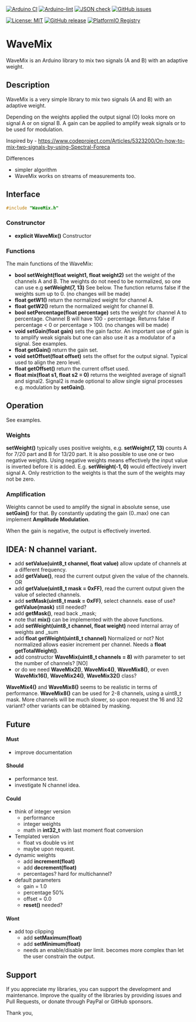
[![Arduino CI](https://github.com/RobTillaart/WaveMix/workflows/Arduino%20CI/badge.svg)](https://github.com/marketplace/actions/arduino_ci)
[![Arduino-lint](https://github.com/RobTillaart/WaveMix/actions/workflows/arduino-lint.yml/badge.svg)](https://github.com/RobTillaart/WaveMix/actions/workflows/arduino-lint.yml)
[![JSON check](https://github.com/RobTillaart/WaveMix/actions/workflows/jsoncheck.yml/badge.svg)](https://github.com/RobTillaart/WaveMix/actions/workflows/jsoncheck.yml)
[![GitHub issues](https://img.shields.io/github/issues/RobTillaart/WaveMix.svg)](https://github.com/RobTillaart/WaveMix/issues)

[![License: MIT](https://img.shields.io/badge/license-MIT-green.svg)](https://github.com/RobTillaart/WaveMix/blob/master/LICENSE)
[![GitHub release](https://img.shields.io/github/release/RobTillaart/WaveMix.svg?maxAge=3600)](https://github.com/RobTillaart/WaveMix/releases)
[![PlatformIO Registry](https://badges.registry.platformio.org/packages/robtillaart/library/WaveMix.svg)](https://registry.platformio.org/libraries/robtillaart/WaveMix)


# WaveMix

WaveMix is an Arduino library to mix two signals (A and B) with an adaptive weight.


## Description

WaveMix is a very simple library to mix two signals (A and B) with an adaptive weight.

Depending on the weights applied the output signal (O) looks more on signal A or on signal B. 
A gain can be applied to amplify weak signals or to be used for modulation.


Inspired by - https://www.codeproject.com/Articles/5323200/On-how-to-mix-two-signals-by-using-Spectral-Foreca

Differences
- simpler algorithm
- WaveMix works on streams of measurements too.


## Interface

```cpp
#include "WaveMix.h"
```

### Construnctor

- **explicit WaveMix()** Constructor

### Functions

The main functions of the WaveMix:

- **bool setWeight(float weight1, float weight2)** set the weight of the channels A and B. 
The weights do not need to be normalized, so one can use e.g **setWeight(7, 13)** See below.
The function returns false if the weights sum up to 0. (no changes will be made)
- **float getW1()** return the normalized weight for channel A.
- **float getW2()** return the normalized weight for channel B.
- **bool  setPercentage(float percentage)** sets the weight for channel A to percentage. 
Channel B will have 100 - percentage.
Returns false if percentage < 0 or percentage > 100. (no changes will be made)
- **void  setGain(float gain)** sets the gain factor.
An important use of gain is to amplify weak signals but one can also use it as a modulator of a signal.
See examples.
- **float getGain()** return the gain set.
- **void  setOffset(float offset)** sets the offset for the output signal. 
Typical used to align the zero level.
- **float getOffset()** return the current offset used.
- **float mix(float s1, float s2 = 0)** returns the weighted average of signal1 and signal2. 
Signal2 is made optional to allow single signal processes e.g. modulation by **setGain()**.


## Operation

See examples.


### Weights

**setWeight()** typically uses positive weights, e.g. **setWeight(7, 13)**
counts A for 7/20 part and B for 13/20 part. 
It is also possible to use one or two negative weights. 
Using negative weights means effectively the input value is inverted before it is added. 
E.g. **setWeight(-1, 0)** would effectively invert signal A.
Only restriction to the weights is that the sum of the weights may not be zero.


### Amplification

Weights cannot be used to amplify the signal in absolute sense, use **setGain()** for that.
By constantly updating the gain (0..max) one can implement **Amplitude Modulation**.

When the gain is negative, the output is effectively inverted.


## IDEA: N channel variant.

- add **setValue(uint8_t channel, float value)** allow update of channels at a different frequency.
- add **getValue()**, read the current output given the value of the channels. OR
- add **getValue(uint8_t mask = 0xFF)**, read the current output given the value of selected channels.
- add **setMask(uint8_t mask = 0xFF)**, select channels. ease of use?  **getValue(mask)** still needed?
- add **getMask()**, read back \_mask;
- note that **mix()** can be implemented with the above functions.
- add **setWeight(uint8_t channel, float weight)** need internal array of weights and \_sum
- add **float getWeight(uint8_t channel)** Normalized or not?
Not normalized allows easier increment per channel. Needs a **float getTotalWeight()**.
- add constructor **WaveMix(uint8_t channels = 8)** with parameter to set the number of channels? \[NO\]
- or do we need **WaveMix2()**, **WaveMix4()**, **WaveMix8()**, or even **WaveMix16()**, **WaveMix24()**, **WaveMix32()** class?

**WaveMix4()** and **WaveMix8()** seems to be realistic in terms of performance.
**WaveMix8()** can be used for 2-8 channels, using a uint8_t mask.
More channels will be much slower, so upon request the 16 and 32 variant? other variants can be obtained by masking.


## Future


#### Must

- improve documentation

#### Should

- performance test.
- investigate N channel idea.

#### Could

- think of integer version
  - performance
  - integer weights
  - math in **int32_t** with last moment float conversion 
- Templated version
  - float vs double vs int
  - maybe upon request.
- dynamic weights
  - add **increment(float)**
  - add **decrement(float)**
  - percentages? hard for multichannel?
- default parameters
  - gain = 1.0
  - percentage 50%
  - offset = 0.0
  - **reset()** needed?

#### Wont

- add top clipping
  - add **setMaximum(float)**
  - add **setMinimum(float)**
  - needs an enable/disable per limit. 
    becomes more complex than let the user constrain the output.


## Support

If you appreciate my libraries, you can support the development and maintenance.
Improve the quality of the libraries by providing issues and Pull Requests, or
donate through PayPal or GitHub sponsors.

Thank you,

